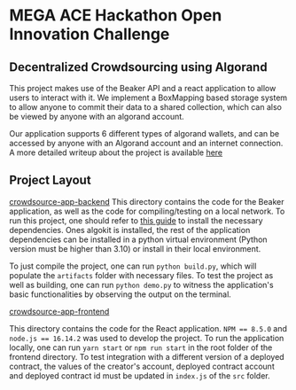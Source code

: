 # MEGA ACE Hackathon Open Innovation Challenge

## Decentralized Crowdsourcing using Algorand

This project makes use of the Beaker API and a react application to allow users to interact with it.
We implement a BoxMapping based storage system to allow anyone to commit their data to a shared collection, which can also be viewed by anyone with an algorand account. 

Our application supports 6 different types of algorand wallets, and can be accessed by anyone with an Algorand account and an internet connection. A more detailed writeup about the project is available [here](https://docs.google.com/document/d/e/2PACX-1vRkwCyFfmqKn26NqDoPNunmh3oINRlPen1B4nxI_O6pzHKBEUzyPjv7cHPY1XG9h-EM35ohMlGiwxUL/pub)

## Project Layout

[crowdsource-app-backend](crowdsource-app-backend)
This directory contains the code for the Beaker application, as well as the code for compiling/testing on a local network. To run this project, one should refer to [this guide](https://developer.algorand.org/docs/get-started/algokit/) to install the necessary dependencies. Ones algokit is installed, the rest of the application dependencies can be installed in a python virtual environment (Python version must be higher than 3.10) or install in their local environment. 

To just compile the project, one can run `python build.py`, which will populate the `artifacts` folder with necessary files. To test the project as well as building, one can run `python demo.py` to witness the application's basic functionalities by observing the output on the terminal.

[crowdsource-app-frontend](crowdsource-app-frontend)

This directory contains the code for the React application. `NPM == 8.5.0`  and `node.js == 16.14.2` was used to develop the project. To run the application locally, one can run `yarn start` or `npm run start` in the root folder of the frontend directory. To test integration with a different version of a deployed contract, the values of the creator's account, deployed contract account and deployed contract id must be updated in `index.js` of the `src` folder. 

